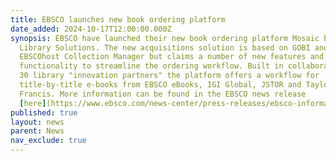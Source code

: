 ```yaml
---
title: EBSCO launches new book ordering platform
date_added: 2024-10-17T12:00:00.000Z
synopsis: EBSCO have launched their new book ordering platform Mosaic by GOBI
  Library Solutions. The new acquisitions solution is based on GOBI and
  EBSCOhost Collection Manager but claims a number of new features and
  functionality to streamline the ordering workflow. Built in collaboration with
  30 library "innovation partners" the platform offers a workflow for
  title-by-title e-books from EBSCO eBooks, IGI Global, JSTOR and Taylor &
  Francis. More information can be found in the EBSCO news release
  [here](https://www.ebsco.com/news-center/press-releases/ebsco-information-services-launches-mosaic-gobi-library-solutions)
published: true
layout: news
parent: News
nav_exclude: true
---
```

